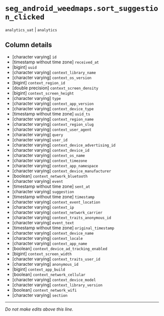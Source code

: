 # `seg_android_weedmaps.sort_suggestion_clicked`
`analytics_uat` | `analytics`

## Column details
* [character varying] `id`
* [timestamp without time zone] `received_at`
* [bigint]    `uuid`
* [character varying] `context_library_name`
* [character varying] `context_os_version`
* [bigint]    `context_region_id`
* [double precision] `context_screen_density`
* [bigint]    `context_screen_height`
* [character varying] `type`
* [character varying] `context_app_version`
* [character varying] `context_device_type`
* [timestamp without time zone] `uuid_ts`
* [character varying] `context_region_name`
* [character varying] `context_region_slug`
* [character varying] `context_user_agent`
* [character varying] `query`
* [character varying] `user_id`
* [character varying] `context_device_advertising_id`
* [character varying] `context_device_id`
* [character varying] `context_os_name`
* [character varying] `context_timezone`
* [character varying] `context_app_namespace`
* [character varying] `context_device_manufacturer`
* [boolean]   `context_network_bluetooth`
* [character varying] `event`
* [timestamp without time zone] `sent_at`
* [character varying] `suggestion`
* [timestamp without time zone] `timestamp`
* [character varying] `context_event_location`
* [character varying] `context_ip`
* [character varying] `context_network_carrier`
* [character varying] `context_traits_anonymous_id`
* [character varying] `event_text`
* [timestamp without time zone] `original_timestamp`
* [character varying] `context_device_name`
* [character varying] `context_locale`
* [character varying] `context_app_name`
* [boolean]   `context_device_ad_tracking_enabled`
* [bigint]    `context_screen_width`
* [character varying] `context_traits_user_id`
* [character varying] `anonymous_id`
* [bigint]    `context_app_build`
* [boolean]   `context_network_cellular`
* [character varying] `context_device_model`
* [character varying] `context_library_version`
* [boolean]   `context_network_wifi`
* [character varying] `section`

-------------------------------------------------------------------------------
*Do not make edits above this line.*

